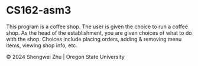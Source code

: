 # CS162-asm3

This program is a coffee shop. The user is given the choice to run a coffee shop.
As the head of the establishment, you are given choices of what to do with the shop.
Choices include placing orders, adding & removing menu items, viewing shop info, etc.

© 2024 Shengwei Zhu | Oregon State University
